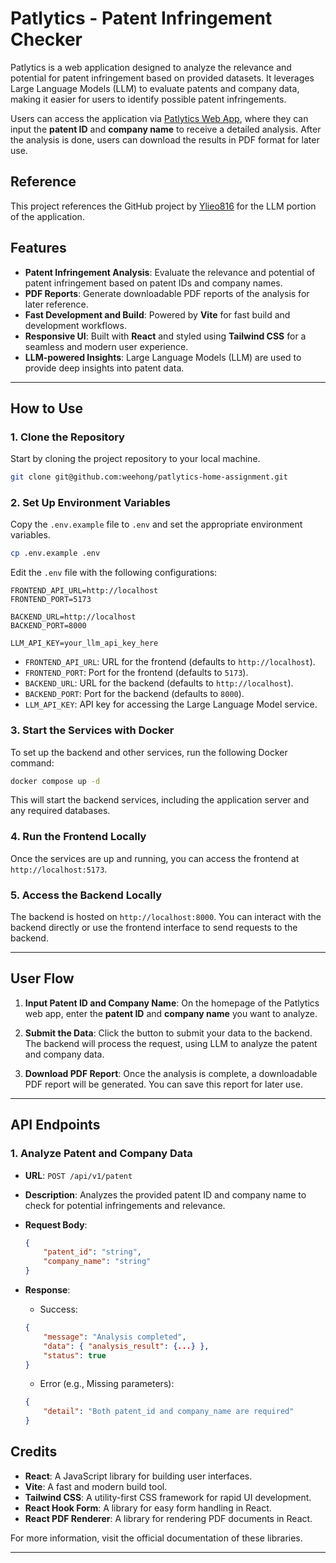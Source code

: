 # Patlytics - Patent Infringement Checker

Patlytics is a web application designed to analyze the relevance and potential for patent infringement based on provided datasets. It leverages Large Language Models (LLM) to evaluate patents and company data, making it easier for users to identify possible patent infringements.

Users can access the application via [Patlytics Web App](https://patlytics.thedecoder.net), where they can input the **patent ID** and **company name** to receive a detailed analysis. After the analysis is done, users can download the results in PDF format for later use.

## Reference

This project references the GitHub project by [Ylieo816](https://github.com/Ylieo816?tab=repositories) for the LLM portion of the application.

## Features

- **Patent Infringement Analysis**: Evaluate the relevance and potential of patent infringement based on patent IDs and company names.
- **PDF Reports**: Generate downloadable PDF reports of the analysis for later reference.
- **Fast Development and Build**: Powered by **Vite** for fast build and development workflows.
- **Responsive UI**: Built with **React** and styled using **Tailwind CSS** for a seamless and modern user experience.
- **LLM-powered Insights**: Large Language Models (LLM) are used to provide deep insights into patent data.

---

## How to Use

### 1. Clone the Repository

Start by cloning the project repository to your local machine.

```bash
git clone git@github.com:weehong/patlytics-home-assignment.git
```

### 2. Set Up Environment Variables

Copy the `.env.example` file to `.env` and set the appropriate environment variables.

```bash
cp .env.example .env
```

Edit the `.env` file with the following configurations:

```env
FRONTEND_API_URL=http://localhost
FRONTEND_PORT=5173

BACKEND_URL=http://localhost
BACKEND_PORT=8000

LLM_API_KEY=your_llm_api_key_here
```

- `FRONTEND_API_URL`: URL for the frontend (defaults to `http://localhost`).
- `FRONTEND_PORT`: Port for the frontend (defaults to `5173`).
- `BACKEND_URL`: URL for the backend (defaults to `http://localhost`).
- `BACKEND_PORT`: Port for the backend (defaults to `8000`).
- `LLM_API_KEY`: API key for accessing the Large Language Model service.

### 3. Start the Services with Docker

To set up the backend and other services, run the following Docker command:

```bash
docker compose up -d
```

This will start the backend services, including the application server and any required databases.

### 4. Run the Frontend Locally

Once the services are up and running, you can access the frontend at `http://localhost:5173`.

### 5. Access the Backend Locally

The backend is hosted on `http://localhost:8000`. You can interact with the backend directly or use the frontend interface to send requests to the backend.

---

## User Flow

1. **Input Patent ID and Company Name**: On the homepage of the Patlytics web app, enter the **patent ID** and **company name** you want to analyze.
   
2. **Submit the Data**: Click the button to submit your data to the backend. The backend will process the request, using LLM to analyze the patent and company data.

3. **Download PDF Report**: Once the analysis is complete, a downloadable PDF report will be generated. You can save this report for later use.

---

## API Endpoints

### 1. **Analyze Patent and Company Data**

- **URL**: `POST /api/v1/patent`
- **Description**: Analyzes the provided patent ID and company name to check for potential infringements and relevance.
- **Request Body**: 
    ```json
    {
        "patent_id": "string",
        "company_name": "string"
    }
    ```

- **Response**:
    - Success:
    ```json
    {
        "message": "Analysis completed",
        "data": { "analysis_result": {...} },
        "status": true
    }
    ```

    - Error (e.g., Missing parameters):
    ```json
    {
        "detail": "Both patent_id and company_name are required"
    }
    ```

## Credits

- **React**: A JavaScript library for building user interfaces.
- **Vite**: A fast and modern build tool.
- **Tailwind CSS**: A utility-first CSS framework for rapid UI development.
- **React Hook Form**: A library for easy form handling in React.
- **React PDF Renderer**: A library for rendering PDF documents in React.

For more information, visit the official documentation of these libraries.

---